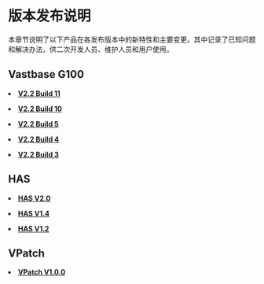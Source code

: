 # 版本发布说明

本章节说明了以下产品在各发布版本中的新特性和主要变更。其中记录了已知问题和解决办法，供二次开发人员、维护人员和用户使用。

## Vastbase G100

<a href="../../../VastbaseG100Ver2.2.11/doc/版本发布说明/V2.2-Build-11.html"><li>**V2.2 Build 11**</li></a>

<a href="V2.2-Build-10.html"><li>**V2.2 Build 10**</li></a>

<a href="V2.2 Build 5.html"><li>**V2.2 Build 5**</li></a>

<a href="V2.2 Build 4.html"><li>**V2.2 Build 4**</li></a>

<a href="V2.2 Build 3.html"><li>**V2.2 Build 3**</li></a>

## HAS 

<a href="HASV2.0.html"><li>**HAS V2.0**</li></a>

<a href="HASV1.2.html"><li>**HAS V1.4**</li></a>

<a href="HASV1.2.html"><li>**HAS V1.2**</li></a>

## VPatch

<a href="vpatch发布说明v1.0.0.html"><li>**VPatch V1.0.0**</li></a>